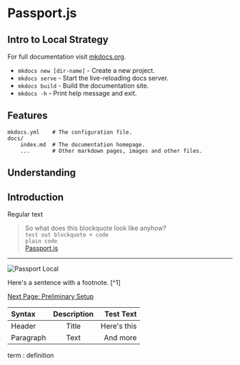 # Passport.js

## Intro to Local Strategy

For full documentation visit [mkdocs.org](https://www.mkdocs.org).

* `mkdocs new [dir-name]` - Create a new project.
* `mkdocs serve` - Start the live-reloading docs server.
* `mkdocs build` - Build the documentation site.
* `mkdocs -h` - Print help message and exit.

## Features

    mkdocs.yml    # The configuration file.
    docs/
        index.md  # The documentation homepage.
        ...       # Other markdown pages, images and other files.

## Understanding

## Introduction

Regular text  
>So what does this blockquote look like anyhow?  
>`test out blockquote + code`  
`plain code`  
[Passport.js](https://www.passportjs.org/)
---
![Passport Local](https://res.cloudinary.com/practicaldev/image/fetch/s--kyypBiVD--/c_imagga_scale,f_auto,fl_progressive,h_420,q_auto,w_1000/https://dev-to-uploads.s3.amazonaws.com/i/9ngdmhfexbyafu2p5cll.png)

Here's a sentence with a footnote. [^1]  

[Next Page: Preliminary Setup](/preliminary)

| Syntax      | Description | Test Text     |
| :---        |    :----:   |          ---: |
| Header      | Title       | Here's this   |
| Paragraph   | Text        | And more      | 

term
: definition  